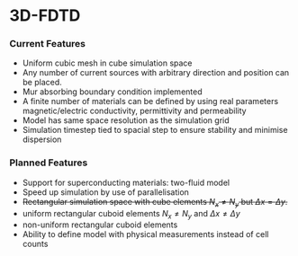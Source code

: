# 3D-FDTD

### Current Features
- Uniform cubic mesh in cube simulation space
- Any number of current sources with arbitrary direction and position can be placed. 
- Mur absorbing boundary condition implemented
- A finite number of materials can be defined by using real parameters magnetic/electric conductivity, permittivity and permeability
- Model has same space resolution as the simulation grid
- Simulation timestep tied to spacial step to ensure stability and minimise dispersion

### Planned Features
- Support for superconducting materials: two-fluid model
- Speed up simulation by use of parallelisation
- ~~Rectangular simulation space with cube elements $N_x \neq N_y$ but $\Delta x = \Delta y$.~~
- uniform rectangular cuboid elements $N_x \neq N_y$ and $\Delta x \neq \Delta y$
- non-uniform rectangular cuboid elements
- Ability to define model with physical measurements instead of cell counts
